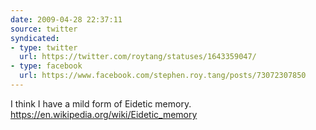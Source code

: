 ```yaml
---
date: 2009-04-28 22:37:11
source: twitter
syndicated:
- type: twitter
  url: https://twitter.com/roytang/statuses/1643359047/
- type: facebook
  url: https://www.facebook.com/stephen.roy.tang/posts/73072307850
---
```


I think I have a mild form of Eidetic memory. https://en.wikipedia.org/wiki/Eidetic_memory